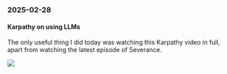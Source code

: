 ### 2025-02-28
#### Karpathy on using LLMs
The only useful thing I did today was watching this Karpathy video in full, apart from watching the latest episode of Severance.

![](https://www.youtube.com/watch?v=EWvNQjAaOHw)